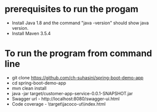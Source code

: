 # prerequisites to run the progam
* Install Java 1.8 and the command "java -version" should show java version.
* Install Maven 3.5.4

# To run the program from command line
* git clone https://github.com/ch-suhasini/spring-boot-demo-app
* cd spring-boot-demo-app
* mvn clean install
* java -jar  target/customer-app-service-0.0.1-SNAPSHOT.jar
* Swagger url - http://localhost:8080/swagger-ui.html
* Code coverage - \target\jacoco-ut\index.html


